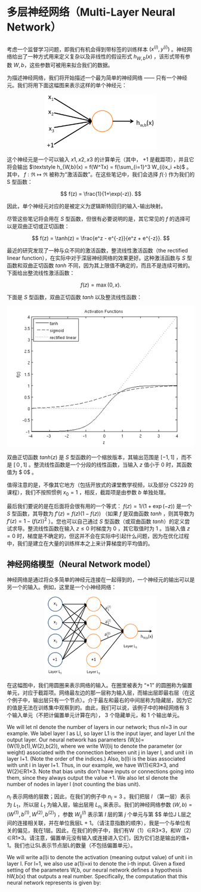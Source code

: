 # 多层神经网络（Multi-Layer Neural Network）  
##  

考虑一个监督学习问题，即我们有机会得到带标签的训练样本 $(x^{(i)}, y^{(i)})$ 。神经网络给出了一种方式用来定义复杂以及非线性的假设形式 $h_{W,b}(x)$ ，该形式带有参数 $W, b$，这些参数可被用来拟合我们的数据。  

为描述神经网络，我们将开始描述一个最为简单的神经网络 —— 只有一个神经元。我们将用下面这幅图来表示这样的单个神经元：  
<center><img src="./images/SingleNeuron.png" width=300/></center>  

这个神经元是一个可以输入 $x1, x2, x3$ 的计算单元（其中， $+1$ 是截距项），并且它将会输出 $\textstyle h_{W,b}(x) = f(W^Tx) = f(\sum_{i=1}^3 W_{i}x_i +b)$ 。其中， $f : \Re \mapsto \Re$ 被称为“激活函数”。在这些笔记中，我们会选择 $f(\cdot)$ 作为我们的 S 型函数：  

$$
f(z) = \frac{1}{1+\exp(-z)}.
$$  

因此，单个神经元对应的是被定义为逻辑斯特回归的输入-输出映射。  

尽管这些笔记将会用在 $S$ 型函数，但很有必要说明的是，其它常见的 $f$ 的选择可以是双曲正切或正切函数：  

$$
f(z) = \tanh(z) = \frac{e^z - e^{-z}}{e^z + e^{-z}}.
$$  

最近的研究发现了一种与众不同的激活函数，整流线性激活函数（the rectified linear function），在实际中对于深层神经网络的效果更好。这种激活函数与 $S$ 型函数和双曲正切函数 $tanh$ 不同，因为其上限值不确定的，而且不是连续可微的。下面给出整流线性激活函数：  

$$
f(z) = \max(0,x).
$$  

下面是 $S$ 型函数，双曲正切函数 $tanh$ 以及整流线性函数：  

<center><img src="./images/Activation_functions.png"></center>  

双曲正切函数 $tanh(z)$ 是 $S$ 型函数的一个缩放版本，其输出范围是 $[-1,1]$ ，而不是 $[０,1]$ 。整流线性函数是一个分段的线性函数，当输入 $z$ 值小于 $0$ 时，其函数值为 $
0$ 。  

值得注意的是，不像其它地方（包括开放式的课堂教学视频，以及部分 CS229 的课程），我们不按照惯例 $x_0=1$ ，相反，截距项是由参数 $b$ 单独处理。  

最后我们要说的是在后面将会很有用的一个等式： $f(z) = 1/(1+\exp(-z))$ 是一个 $S$ 型函数，其导数为 $f'(z) = f(z) (1-f(z))$ （如果 $f$ 是双曲函数 $tanh$ ，则其导数为 $f'(z) = 1- (f(z))^2$ ）。您也可以自己通过 $S$ 型函数（或双曲函数 $tanh$）的定义尝试求导。整流线性函数在输入 $z \leq 0$ 时梯度为 $0$ ，其它取值时为 $1$ 。当输入值 $z=0$ 时，梯度是不确定的，但这并不会在实际中引起什么问题，因为在优化过程中，我们是建立在大量的训练样本之上来计算梯度的平均值的。  


## 神经网络模型（Neural Network model）　　

神经网络是通过将众多简单的神经元连接在一起得到的，一个神经元的输出可以是另一个的输入。例如，这里是一个小神经网络：  

<center><img src="./images/Network331.png" width=300 /></center>  

在这幅图中，我们用圆圈来表示网络的输入。在圈里被表为 “+1” 的圆圈称为偏置单元，对应于截距项。网络最左边的那一层称为输入层，而输出层即最右层（在这个例子中，输出层只有一个节点）。介于最左和最右的中间层称为隐藏层，因为它的值是无法在训练集中观察到的。由此，我们可以说，该例子中的神经网络有 3 个输入单元（不把计偏置单元计算在内）， 3 个隐藏单元，和 1 个输出单元。  

We will let nl denote the number of layers in our network; thus nl=3 in our example. We label layer l as Ll, so layer L1 is the input layer, and layer Lnl the output layer. Our neural network has parameters (W,b)=(W(1),b(1),W(2),b(2)), where we write W(l)ij to denote the parameter (or weight) associated with the connection between unit j in layer l, and unit i in layer l+1. (Note the order of the indices.) Also, b(l)i is the bias associated with unit i in layer l+1. Thus, in our example, we have W(1)∈R3×3, and W(2)∈R1×3. Note that bias units don’t have inputs or connections going into them, since they always output the value +1. We also let sl denote the number of nodes in layer l (not counting the bias unit).

$n_l$ 表示网络的层数；因此，在我们的例子中 $n_l = 3$ 。我们把层 $l$ （第一层）表示为 $L_1$，所以层 $L_1$ 为输入层，输出层用 $L_{n_l}$ 来表示。我们的神经网络参数 $(W,b) = (W^{(1)}, b^{(1)}, W^{(2)}, b^{(2)})$ ，参数 $W^{(l)}_{ij}$ 表示第 $l$ 层的第 $j$ 个单元与第 $$
单位J L层之间的连接相关联，并在单位我层L + 1。（请注意指数的顺序），我是一个与单位有关的偏见，我在1层。因此，在我们的例子中，我们有W（1）∈R3×3，和W（2）∈R1×3。请注意，偏置单元没有输入或连接进入它们，因为它们总是输出的值+ 1。我们也让SL表示节点层L的数量（不包括偏置单元）。  

We will write a(l)i to denote the activation (meaning output value) of unit i in layer l. For l=1, we also use a(1)i=xi to denote the i-th input. Given a fixed setting of the parameters W,b, our neural network defines a hypothesis hW,b(x) that outputs a real number. Specifically, the computation that this neural network represents is given by:







